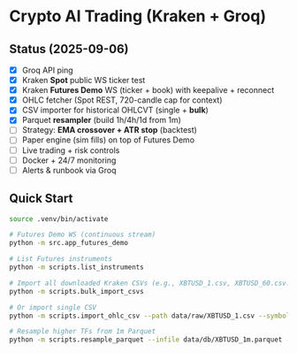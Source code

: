 # Crypto AI Trading (Kraken + Groq)

## Status (2025-09-06)
- [x] Groq API ping
- [x] Kraken **Spot** public WS ticker test
- [x] Kraken **Futures Demo** WS (ticker + book) with keepalive + reconnect
- [x] OHLC fetcher (Spot REST, 720-candle cap for context)
- [x] CSV importer for historical OHLCVT (single + **bulk**)
- [x] Parquet **resampler** (build 1h/4h/1d from 1m)
- [ ] Strategy: **EMA crossover + ATR stop** (backtest)
- [ ] Paper engine (sim fills) on top of Futures Demo
- [ ] Live trading + risk controls
- [ ] Docker + 24/7 monitoring
- [ ] Alerts & runbook via Groq

## Quick Start
```bash
source .venv/bin/activate

# Futures Demo WS (continuous stream)
python -m src.app_futures_demo

# List Futures instruments
python -m scripts.list_instruments

# Import all downloaded Kraken CSVs (e.g., XBTUSD_1.csv, XBTUSD_60.csv...) from data/raw/
python -m scripts.bulk_import_csvs

# Or import single CSV
python -m scripts.import_ohlc_csv --path data/raw/XBTUSD_1.csv --symbol XBTUSD --timeframe 1m --out data/db

# Resample higher TFs from 1m Parquet
python -m scripts.resample_parquet --infile data/db/XBTUSD_1m.parquet --symbol XBTUSD --target_tf 1h